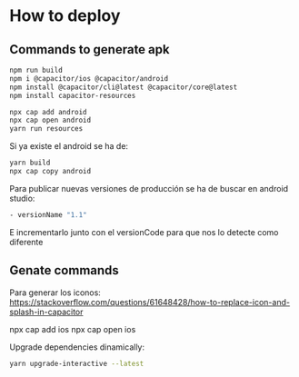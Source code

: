 # How to deploy

## Commands to generate apk

```sh
npm run build
npm i @capacitor/ios @capacitor/android
npm install @capacitor/cli@latest @capacitor/core@latest
npm install capacitor-resources
```

```sh
npx cap add android
npx cap open android
yarn run resources
```

Si ya existe el android se ha de:

```sh
yarn build
npx cap copy android
```

 Para publicar nuevas versiones de producción se ha de buscar en android studio:

```sh
- versionName "1.1"
```

E incrementarlo junto con el versionCode para que nos lo detecte como diferente

## Genate commands

Para generar los iconos: <https://stackoverflow.com/questions/61648428/how-to-replace-icon-and-splash-in-capacitor>

npx cap add ios
npx cap open ios

Upgrade dependencies dinamically:

```sh
yarn upgrade-interactive --latest
```
